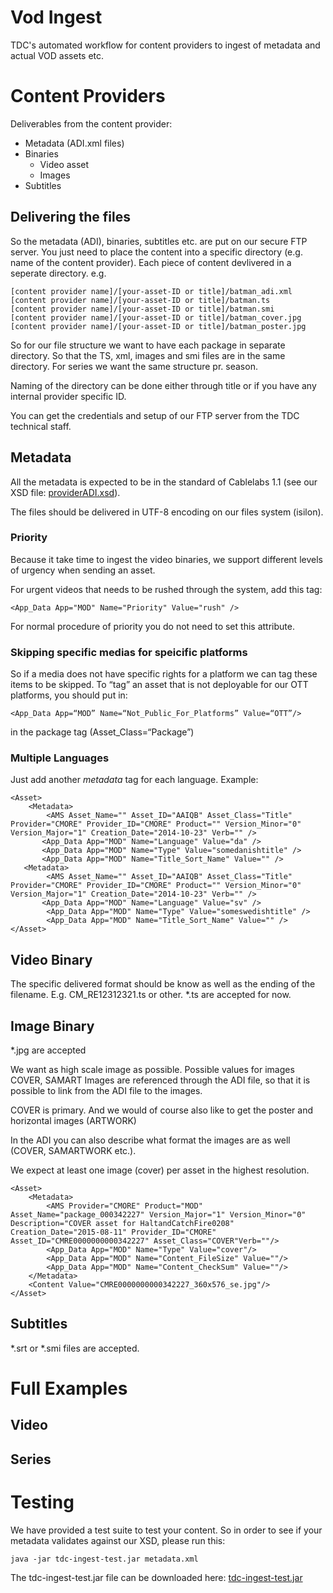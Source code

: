 # Vod Ingest
TDC's automated workflow for content providers to ingest of metadata and actual VOD assets etc.


# Content Providers


Deliverables from the content provider:

* Metadata (ADI.xml files)
* Binaries
	* Video asset
	* Images
* Subtitles

## Delivering the files

So the metadata (ADI), binaries, subtitles etc. are put on our secure FTP server.
You just need to place the content into a specific directory (e.g. name of the content provider). Each piece of content devlivered in a seperate directory. e.g. 

	[content provider name]/[your-asset-ID or title]/batman_adi.xml
	[content provider name]/[your-asset-ID or title]/batman.ts
	[content provider name]/[your-asset-ID or title]/batman.smi
	[content provider name]/[your-asset-ID or title]/batman_cover.jpg
	[content provider name]/[your-asset-ID or title]/batman_poster.jpg

So for our file structure we want to have each package in separate directory.
So that the TS, xml, images and smi files are in the same directory.
For series we want the same structure pr. season. 

Naming of the directory can be done either through title or if you have any internal provider specific ID.

You can get the credentials and setup of our FTP server from the TDC technical staff.

## Metadata
All the metadata is expected to be in the standard of Cablelabs 1.1 (see our XSD file: [providerADI.xsd](providerADI.xsd)). 

The files should be delivered in UTF-8 encoding on our files system (isilon).


### Priority
Because it take time to ingest the video binaries, we support different levels of urgency when sending an asset. 

For urgent videos that needs to be rushed through the system, add this tag:

	<App_Data App="MOD" Name="Priority" Value="rush" />

For normal procedure of priority you do not need to set this attribute.

### Skipping specific medias for speicific platforms

So if a media does not have specific rights for a platform we can tag these items to be skipped.
To “tag” an asset that is not deployable for our OTT platforms, you should put in:

	<App_Data App=“MOD” Name=“Not_Public_For_Platforms” Value=“OTT”/>

in the package tag (Asset_Class=“Package”)

### Multiple Languages

Just add another *metadata* tag for each language.
Example:

	<Asset>
   		<Metadata>   
    		<AMS Asset_Name="" Asset_ID="AAIQB" Asset_Class="Title" Provider="CMORE" Provider_ID="CMORE" Product="" Version_Minor="0" Version_Major="1" Creation_Date="2014-10-23" Verb="" />
		   <App_Data App="MOD" Name="Language" Value="da" />     
		   <App_Data App="MOD" Name="Type" Value="somedanishtitle" />
		   <App_Data App="MOD" Name="Title_Sort_Name" Value="" />
	   <Metadata>      
			<AMS Asset_Name="" Asset_ID="AAIQB" Asset_Class="Title" Provider="CMORE" Provider_ID="CMORE" Product="" Version_Minor="0" Version_Major="1" Creation_Date="2014-10-23" Verb="" /> 
		   <App_Data App="MOD" Name="Language" Value="sv" />
     		<App_Data App="MOD" Name="Type" Value="someswedishtitle" />
			<App_Data App="MOD" Name="Title_Sort_Name" Value="" />
	</Asset>



## Video Binary
The specific delivered format should be know as well as the ending of the filename. E.g. CM_RE12312321.ts or other. *.ts are accepted for now.

## Image Binary

*.jpg are accepted

We want as high scale image as possible. Possible values for images COVER, SAMART
Images are referenced through the ADI file, so that it is possible to link from the ADI file to the images.

COVER is primary. And we would of course also like to get the poster and horizontal images (ARTWORK)

In the ADI you can also describe what format the images are as well (COVER, SAMARTWORK etc.). 

We expect at least one image (cover) per asset in the highest resolution.

	<Asset>
		<Metadata>
			<AMS Provider="CMORE" Product="MOD" Asset_Name="package_000342227" Version_Major="1" Version_Minor="0" Description="COVER asset for HaltandCatchFire0208" Creation_Date="2015-08-11" Provider_ID="CMORE" Asset_ID="CMRE0000000000342227" Asset_Class="COVER"Verb=""/>
			<App_Data App="MOD" Name="Type" Value="cover"/>
			<App_Data App="MOD" Name="Content_FileSize" Value=""/>
			<App_Data App="MOD" Name="Content_CheckSum" Value=""/>
		</Metadata>
		<Content Value="CMRE0000000000342227_360x576_se.jpg"/>
	</Asset>


## Subtitles 

*.srt or *.smi files are accepted.

# Full Examples

## Video

## Series

# Testing
We have provided a test suite to test your content. So in order to see if your metadata validates against our XSD, please run this:

	java -jar tdc-ingest-test.jar metadata.xml
	
The tdc-ingest-test.jar file can be downloaded here: [tdc-ingest-test.jar](build/tdc-ingest-test.jar?raw=true)